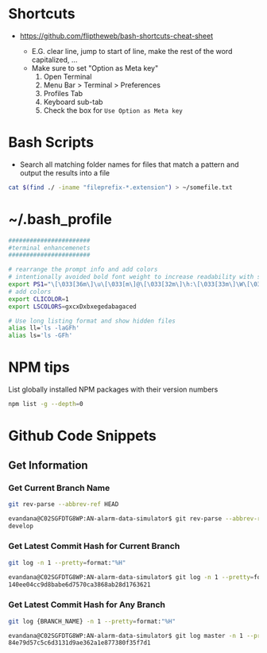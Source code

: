 # Shortcuts

 * https://github.com/fliptheweb/bash-shortcuts-cheat-sheet
   
   * E.G. clear line, jump to start of line, make the rest of the word capitalized, ...
   * Make sure to set "Option as Meta key"
      1. Open Terminal
      2. Menu Bar > Terminal > Preferences
      3. Profiles Tab
      4. Keyboard sub-tab
      5. Check the box for `Use Option as Meta key`

# Bash Scripts

 * Search all matching folder names for files that match a pattern and output the results into a file
  
  ```bash
  cat $(find ./ -iname "fileprefix-*.extension") > ~/somefile.txt
  ```


# ~/.bash_profile

```bash
#######################
#terminal enhancemenets
#######################

# rearrange the prompt info and add colors
# intentionally avoided bold font weight to increase readability with small fonts on retina screens
export PS1="\[\033[36m\]\u\[\033[m\]@\[\033[32m\]\h:\[\033[33m\]\W\[\033[m\]\$ "
# add colors
export CLICOLOR=1
export LSCOLORS=gxcxDxbxegedabagaced

# Use long listing format and show hidden files
alias ll='ls -laGFh'
alias ls='ls -GFh'
```

# NPM tips

List globally installed NPM packages with their version numbers
```bash
npm list -g --depth=0
```

# Github Code Snippets


## Get Information


### Get Current Branch Name

```bash
git rev-parse --abbrev-ref HEAD
```

```bash
evandana@C02SGFDTG8WP:AN-alarm-data-simulator$ git rev-parse --abbrev-ref HEAD
develop
```


### Get Latest Commit Hash for Current Branch

```bash
git log -n 1 --pretty=format:"%H"
```

```bash
evandana@C02SGFDTG8WP:AN-alarm-data-simulator$ git log -n 1 --pretty=format:"%H"
140ee04cc9d8babe6d7570ca3868ab28d1763621
```


### Get Latest Commit Hash for Any Branch

```bash
git log {BRANCH_NAME} -n 1 --pretty=format:"%H"
```

```bash
evandana@C02SGFDTG8WP:AN-alarm-data-simulator$ git log master -n 1 --pretty=format:"%H"
84e79d57c5c6d3131d9ae362a1e877380f35f7d1
```


